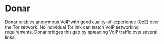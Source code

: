# Donar
Donar enables anonymous VoIP with good quality-of-experience (QoE) over the Tor network. No individual Tor link can match VoIP networking requirements. Donar bridges this gap by spreading VoIP traffic over several links.
